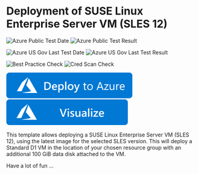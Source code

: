 # Deployment of SUSE Linux Enterprise Server VM (SLES 12)

![Azure Public Test Date](https://azurequickstartsservice.blob.core.windows.net/badges/vm-simple-sles/PublicLastTestDate.svg)
![Azure Public Test Result](https://azurequickstartsservice.blob.core.windows.net/badges/vm-simple-sles/PublicDeployment.svg)

![Azure US Gov Last Test Date](https://azurequickstartsservice.blob.core.windows.net/badges/vm-simple-sles/FairfaxLastTestDate.svg)
![Azure US Gov Last Test Result](https://azurequickstartsservice.blob.core.windows.net/badges/vm-simple-sles/FairfaxDeployment.svg)

![Best Practice Check](https://azurequickstartsservice.blob.core.windows.net/badges/vm-simple-sles/BestPracticeResult.svg)
![Cred Scan Check](https://azurequickstartsservice.blob.core.windows.net/badges/vm-simple-sles/CredScanResult.svg)

[![Deploy To Azure](https://raw.githubusercontent.com/Azure/azure-quickstart-templates/master/1-CONTRIBUTION-GUIDE/images/deploytoazure.svg?sanitize=true)]("https://portal.azure.com/#create/Microsoft.Template/uri/https%3A%2F%2Fraw.githubusercontent.com%2FAzure%2Fazure-quickstart-templates%2Fmaster%2Fvm-simple-sles%2Fazuredeploy.json")  [![Visualize](https://raw.githubusercontent.com/Azure/azure-quickstart-templates/master/1-CONTRIBUTION-GUIDE/images/visualizebutton.svg?sanitize=true)]("http://armviz.io/#/?load=https%3A%2F%2Fraw.githubusercontent.com%2FAzure%2Fazure-quickstart-templates%2Fmaster%2Fvm-simple-sles%2Fazuredeploy.json")
    


    



This template allows deploying a SUSE Linux Enterprise Server VM (SLES 12), using the latest image for the selected SLES version. This will deploy a Standard D1 VM in the location of your chosen resource group with an additional 100 GiB data disk attached to the VM.

Have a lot of fun ...

